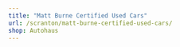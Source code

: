```yaml
---
title: "Matt Burne Certified Used Cars"
url: /scranton/matt-burne-certified-used-cars/
shop: Autohaus
---
```

